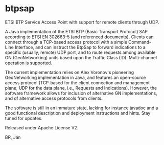 # btpsap
ETSI BTP Service Access Point with support for remote clients through UDP.

A Java implementation of the ETSI BTP (Basic Transport Protocol) SAP according to ETSI EN 302663-5 (and referenced documents). Clients can connect through a TCP-based access protocol with a simple Command-Line Interface, and can instruct the BtpSap to forward indications to a specific (usually, remote) UDP port, and to route requests among available GN (GeoNetworking) units based upon the Traffic Class (ID). Multi-channel operation is supported.

The current implementation relies on Alex Voronov's pioneering GeoNetworking implementation in Java, and features an open-source access protocol (TCP-based for the client connection and management plane; UDP for the data plane, i.e., Requests and Indications). However, the software framework allows for inclusion of alternative GN implementations, and of alternative access protocols from clients.

The software is still in an immature state, lacking for instance javadoc and a good functional description and deployment instructions and hints. Stay tuned for updates.

Released under Apache License V2.

BR,
Jan
